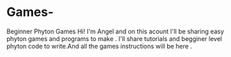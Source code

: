 # Games-
Beginner Phyton Games
Hi! I'm Angel and on this acount I'll be sharing easy phyton games and programs to make . I'll share tutorials and begginer level phyton code to write.And all the games instructions will be here .   
